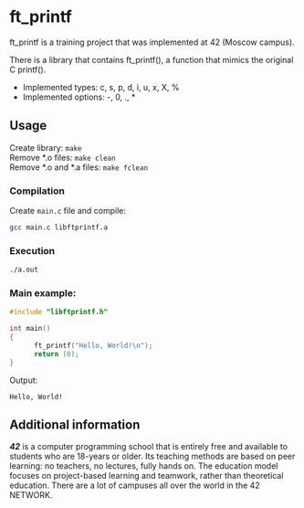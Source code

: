 # ft_printf
ft_printf is a training project that was implemented at 42 (Moscow campus).<br />

There is a library that contains ft_printf(), a function that mimics the original C printf().<br />
- Implemented types: c, s, p, d, i, u, x, X, %<br />
- Implemented options: -, 0, ., *

## Usage
Create library: ``make``<br />
Remove \*.o files: ``make clean``<br />
Remove \*.o and \*.a files: ``make fclean``

### Compilation
Create ``main.c`` file and compile:
```bash
gcc main.c libftprintf.a
```
### Execution
```bash
./a.out
```
### Main example:
```c
#include "libftprintf.h"

int main()
{
      ft_printf("Hello, World!\n");
      return (0);
}
```
Output:
```
Hello, World!
```
## Additional information
**_42_** is a computer programming school that is entirely free and available to students who are 18-years or older. Its teaching methods are based on peer learning: no teachers, no lectures, fully hands on. The education model focuses on project-based learning and teamwork, rather than theoretical education. There are a lot of campuses all over the world in the 42 NETWORK.
